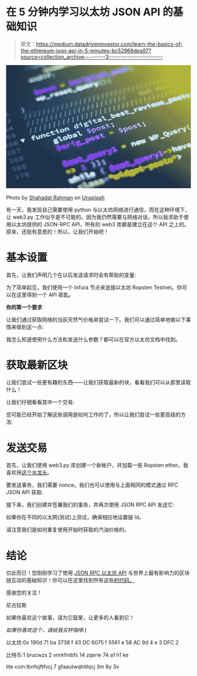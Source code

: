# 在 5 分钟内学习以太坊 JSON API 的基础知识

> 原文：<https://medium.datadriveninvestor.com/learn-the-basics-of-the-ethereum-json-api-in-5-minutes-bc52966dea97?source=collection_archive---------3----------------------->

![](img/17e34acfb18ec129e0681de0802b1ca9.png)

Photo by [Shahadat Rahman](https://unsplash.com/@hishahadat?utm_source=medium&utm_medium=referral) on [Unsplash](https://unsplash.com?utm_source=medium&utm_medium=referral)

有一天，我发现自己需要使用 python 与以太坊网络进行通信，而在这种环境下，让 web3.py 工作似乎是不可能的。因为我仍然需要与网络对话，所以我求助于使用以太坊提供的 JSON-RPC API，所有的 web3 库都是建立在这个 API 之上的。原来，还挺有意思的！所以，让我们开始吧！

# 基本设置

首先，让我们声明几个在以后发送请求时会有帮助的变量:

为了简单起见，我们使用一个 Infura 节点来连接以太坊 Ropsten Testnet。你可以在这里得到一个 API 密匙。

**你的第一个要求**

让我们通过获取网络的当前天然气价格来尝试一下。我们可以通过简单地做以下事情来做到这一点:

我怎么知道使用什么方法和发送什么参数？都可以在官方以太坊文档中找到。

# **获取最新区块**

让我们尝试一些更有趣的东西——让我们获取最新的块，看看我们可以从那里读取什么！

让我们仔细看看其中一个交易:

您可能已经开始了解这些调用是如何工作的了，所以让我们尝试一些更高级的方法:

# 发送交易

首先，让我们使用 web3.py 库创建一个新帐户，并加载一些 Ropsten ether。我喜欢用[这个水龙头](https://faucet.ropsten.be/)。

要发送事务，我们需要 nonce。我们也可以使用与上面相同的模式通过 RPC JSON API 获取:

接下来，我们创建并签署我们的事务，并再次使用 JSON RPC API 发送它:

如果你在不同的以太网(测试)上测试，确保相应地设置链 Id。

请注意我们是如何重复使用开始时获取的汽油价格的。

# 结论

仅此而已！您刚刚学习了使用 [JSON RPC 以太坊 API](https://github.com/ethereum/wiki/wiki/JSON-RPC) 与世界上最有影响力的区块链互动的基础知识！你可以在这里找到所有这些[的代码。](https://github.com/nschapeler/ethereum-rpcjson)

感谢您的关注！

尼古拉斯

如果你喜欢这个故事，请为它鼓掌，让更多的人看到它！

*如果你喜欢这个，请给我买杯咖啡:)*

以太坊:0x 190d 71 ba 3738 f 43 DC 6075 f 5561 e 58 AC 9d 4 e 3 DFC 2

比特币:1 brucwzs 2 vnrkfmbfs 14 zqerw 74 a1 h1 ke

lite coin:lbnfojftfvcj 7 gfaautwqhithjcj 3m 8y 3v
